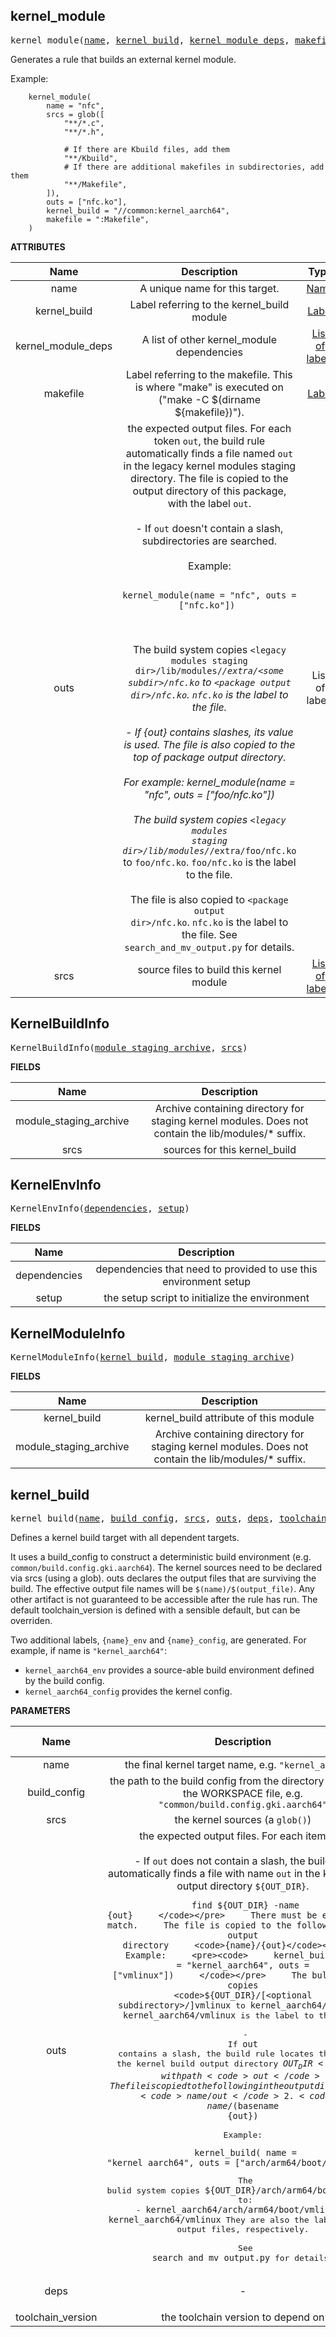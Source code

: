 <!-- Generated with Stardoc: http://skydoc.bazel.build -->

<a name="#kernel_module"></a>

## kernel_module

<pre>
kernel_module(<a href="#kernel_module-name">name</a>, <a href="#kernel_module-kernel_build">kernel_build</a>, <a href="#kernel_module-kernel_module_deps">kernel_module_deps</a>, <a href="#kernel_module-makefile">makefile</a>, <a href="#kernel_module-outs">outs</a>, <a href="#kernel_module-srcs">srcs</a>)
</pre>

Generates a rule that builds an external kernel module.

Example:

```
    kernel_module(
        name = "nfc",
        srcs = glob([
            "**/*.c",
            "**/*.h",

            # If there are Kbuild files, add them
            "**/Kbuild",
            # If there are additional makefiles in subdirectories, add them
            "**/Makefile",
        ]),
        outs = ["nfc.ko"],
        kernel_build = "//common:kernel_aarch64",
        makefile = ":Makefile",
    )
```


**ATTRIBUTES**


| Name  | Description | Type | Mandatory | Default |
| :-------------: | :-------------: | :-------------: | :-------------: | :-------------: |
| name |  A unique name for this target.   | <a href="https://bazel.build/docs/build-ref.html#name">Name</a> | required |  |
| kernel_build |  Label referring to the kernel_build module   | <a href="https://bazel.build/docs/build-ref.html#labels">Label</a> | required |  |
| kernel_module_deps |  A list of other kernel_module dependencies   | <a href="https://bazel.build/docs/build-ref.html#labels">List of labels</a> | optional | [] |
| makefile |  Label referring to the makefile. This is where "make" is executed on ("make -C $(dirname ${makefile})").   | <a href="https://bazel.build/docs/build-ref.html#labels">Label</a> | optional | None |
| outs |  the expected output files. For each token <code>out</code>, the build rule automatically finds a file named <code>out</code> in the legacy kernel modules staging directory. The file is copied to the output directory of this package, with the label <code>out</code>.<br><br>- If <code>out</code> doesn't contain a slash, subdirectories are searched.<br><br>  Example:   <pre><code>   kernel_module(name = "nfc", outs = ["nfc.ko"])   </code></pre><br><br>  The build system copies     <code>&lt;legacy modules staging dir&gt;/lib/modules/*/extra/&lt;some subdir&gt;/nfc.ko</code>   to     <code>&lt;package output dir&gt;/nfc.ko</code>.   <code>nfc.ko</code> is the label to the file.<br><br>- If {out} contains slashes, its value is used. The file is also copied   to the top of package output directory.<br><br>  For example:   kernel_module(name = "nfc", outs = ["foo/nfc.ko"])<br><br>  The build system copies     <code>&lt;legacy modules staging dir&gt;/lib/modules/*/extra/foo/nfc.ko</code>   to     <code>foo/nfc.ko</code>.   <code>foo/nfc.ko</code> is the label to the file.<br><br>  The file is also copied to     <code>&lt;package output dir&gt;/nfc.ko</code>.   <code>nfc.ko</code> is the label to the file.   See <code>search_and_mv_output.py</code> for details.   | List of labels | optional | None |
| srcs |  source files to build this kernel module   | <a href="https://bazel.build/docs/build-ref.html#labels">List of labels</a> | required |  |


<a name="#KernelBuildInfo"></a>

## KernelBuildInfo

<pre>
KernelBuildInfo(<a href="#KernelBuildInfo-module_staging_archive">module_staging_archive</a>, <a href="#KernelBuildInfo-srcs">srcs</a>)
</pre>



**FIELDS**


| Name  | Description |
| :-------------: | :-------------: |
| module_staging_archive |  Archive containing directory for staging kernel modules. Does not contain the lib/modules/* suffix.    |
| srcs |  sources for this kernel_build    |


<a name="#KernelEnvInfo"></a>

## KernelEnvInfo

<pre>
KernelEnvInfo(<a href="#KernelEnvInfo-dependencies">dependencies</a>, <a href="#KernelEnvInfo-setup">setup</a>)
</pre>



**FIELDS**


| Name  | Description |
| :-------------: | :-------------: |
| dependencies |  dependencies that need to provided to use this environment setup    |
| setup |  the setup script to initialize the environment    |


<a name="#KernelModuleInfo"></a>

## KernelModuleInfo

<pre>
KernelModuleInfo(<a href="#KernelModuleInfo-kernel_build">kernel_build</a>, <a href="#KernelModuleInfo-module_staging_archive">module_staging_archive</a>)
</pre>



**FIELDS**


| Name  | Description |
| :-------------: | :-------------: |
| kernel_build |  kernel_build attribute of this module    |
| module_staging_archive |  Archive containing directory for staging kernel modules. Does not contain the lib/modules/* suffix.    |


<a name="#kernel_build"></a>

## kernel_build

<pre>
kernel_build(<a href="#kernel_build-name">name</a>, <a href="#kernel_build-build_config">build_config</a>, <a href="#kernel_build-srcs">srcs</a>, <a href="#kernel_build-outs">outs</a>, <a href="#kernel_build-deps">deps</a>, <a href="#kernel_build-toolchain_version">toolchain_version</a>)
</pre>

Defines a kernel build target with all dependent targets.

   It uses a build_config to construct a deterministic build environment
   (e.g. `common/build.config.gki.aarch64`). The kernel sources need to be
   declared via srcs (using a glob). outs declares the output files
   that are surviving the build. The effective output file names will be
   `$(name)/$(output_file)`. Any other artifact is not guaranteed to be
   accessible after the rule has run. The default toolchain_version is
   defined with a sensible default, but can be overriden.

   Two additional labels, `{name}_env` and `{name}_config`, are generated.
   For example, if name is `"kernel_aarch64"`:
   - `kernel_aarch64_env` provides a source-able build environment defined
     by the build config.
   - `kernel_aarch64_config` provides the kernel config.


**PARAMETERS**


| Name  | Description | Default Value |
| :-------------: | :-------------: | :-------------: |
| name |  the final kernel target name, e.g. <code>"kernel_aarch64"</code>   |  none |
| build_config |  the path to the build config from the directory containing    the WORKSPACE file, e.g. <code>"common/build.config.gki.aarch64"</code>   |  none |
| srcs |  the kernel sources (a <code>glob()</code>)   |  none |
| outs |  the expected output files. For each item <code>out</code>:<br><br>  - If <code>out</code> does not contain a slash, the build rule     automatically finds a file with name <code>out</code> in the kernel     build output directory <code>${OUT_DIR}</code>.     <pre><code>     find ${OUT_DIR} -name {out}     </code></pre>     There must be exactly one match.     The file is copied to the following in the output directory     <code>{name}/{out}</code><br><br>    Example:     <pre><code>     kernel_build(name = "kernel_aarch64", outs = ["vmlinux"])     </code></pre>     The bulid system copies <code>${OUT_DIR}/[&lt;optional subdirectory&gt;/]vmlinux</code>     to <code>kernel_aarch64/vmlinux</code>.     <code>kernel_aarch64/vmlinux</code> is the label to the file.<br><br>  - If <code>out</code> contains a slash, the build rule locates the file in the     kernel build output directory <code>${OUT_DIR}</code> with path <code>out</code>     The file is copied to the following in the output directory       1. <code>{name}/{out}</code>       2. <code>{name}/$(basename {out})</code><br><br>    Example:     <pre><code>     kernel_build(       name = "kernel_aarch64",       outs = ["arch/arm64/boot/vmlinux"])     </code></pre>     The bulid system copies       <code>${OUT_DIR}/arch/arm64/boot/vmlinux</code>     to:       - <code>kernel_aarch64/arch/arm64/boot/vmlinux</code>       - <code>kernel_aarch64/vmlinux</code>     They are also the labels to the output files, respectively.<br><br>    See <code>search_and_mv_output.py</code> for details.   |  none |
| deps |  <p align="center"> - </p>   |  <code>()</code> |
| toolchain_version |  the toolchain version to depend on   |  <code>"r416183b"</code> |


